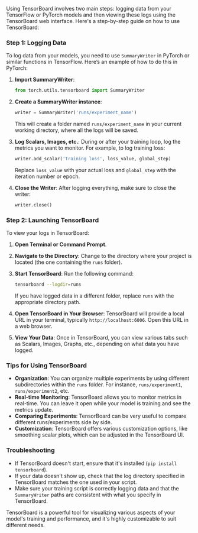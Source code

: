 Using TensorBoard involves two main steps: logging data from your TensorFlow or PyTorch models and then viewing these logs using the TensorBoard web interface. Here's a step-by-step guide on how to use TensorBoard:

### Step 1: Logging Data
To log data from your models, you need to use `SummaryWriter` in PyTorch or similar functions in TensorFlow. Here’s an example of how to do this in PyTorch:

1. **Import SummaryWriter**:
   ```python
   from torch.utils.tensorboard import SummaryWriter
   ```

2. **Create a SummaryWriter instance**:
   ```python
   writer = SummaryWriter('runs/experiment_name')
   ```
   This will create a folder named `runs/experiment_name` in your current working directory, where all the logs will be saved.

3. **Log Scalars, Images, etc.**:
   During or after your training loop, log the metrics you want to monitor. For example, to log training loss:
   ```python
   writer.add_scalar('Training loss', loss_value, global_step)
   ```
   Replace `loss_value` with your actual loss and `global_step` with the iteration number or epoch.

4. **Close the Writer**:
   After logging everything, make sure to close the writer:
   ```python
   writer.close()
   ```

### Step 2: Launching TensorBoard
To view your logs in TensorBoard:

1. **Open Terminal or Command Prompt**.

2. **Navigate to the Directory**:
   Change to the directory where your project is located (the one containing the `runs` folder).

3. **Start TensorBoard**:
   Run the following command:
   ```bash
   tensorboard --logdir=runs
   ```
   If you have logged data in a different folder, replace `runs` with the appropriate directory path.

4. **Open TensorBoard in Your Browser**:
   TensorBoard will provide a local URL in your terminal, typically `http://localhost:6006`. Open this URL in a web browser.

5. **View Your Data**:
   Once in TensorBoard, you can view various tabs such as Scalars, Images, Graphs, etc., depending on what data you have logged.

### Tips for Using TensorBoard
- **Organization**: You can organize multiple experiments by using different subdirectories within the `runs` folder. For instance, `runs/experiment1`, `runs/experiment2`, etc.
- **Real-time Monitoring**: TensorBoard allows you to monitor metrics in real-time. You can leave it open while your model is training and see the metrics update.
- **Comparing Experiments**: TensorBoard can be very useful to compare different runs/experiments side by side.
- **Customization**: TensorBoard offers various customization options, like smoothing scalar plots, which can be adjusted in the TensorBoard UI.

### Troubleshooting
- If TensorBoard doesn't start, ensure that it's installed (`pip install tensorboard`).
- If your data doesn't show up, check that the log directory specified in TensorBoard matches the one used in your script.
- Make sure your training script is correctly logging data and that the `SummaryWriter` paths are consistent with what you specify in TensorBoard.

TensorBoard is a powerful tool for visualizing various aspects of your model's training and performance, and it's highly customizable to suit different needs.